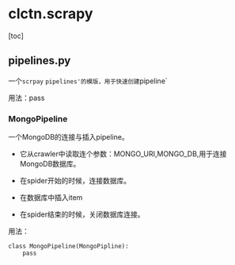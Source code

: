 # clctn.scrapy

[toc]

## pipelines.py

一个`scrpay` `pipelines'的模版，用于快速创建`pipeline`

用法：pass

### MongoPipeline

一个MongoDB的连接与插入pipeline。

* 它从crawler中读取连个参数：MONGO_URI,MONGO_DB,用于连接MongoDB数据库。

* 在spider开始的时候，连接数据库。

* 在数据库中插入item

* 在spider结束的时候，关闭数据库连接。

用法：

    class MongoPipeline(MongoPipline):
        pass
        